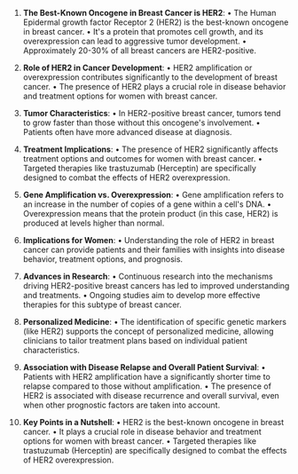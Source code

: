 1. **The Best-Known Oncogene in Breast Cancer is HER2**:
    • The Human Epidermal growth factor Receptor 2 (HER2) is the best-known oncogene in breast cancer.
    • It's a protein that promotes cell growth, and its overexpression can lead to aggressive tumor development.
    • Approximately 20-30% of all breast cancers are HER2-positive.

2. **Role of HER2 in Cancer Development**:
    • HER2 amplification or overexpression contributes significantly to the development of breast cancer.
    • The presence of HER2 plays a crucial role in disease behavior and treatment options for women with breast cancer.

3. **Tumor Characteristics**:
    • In HER2-positive breast cancer, tumors tend to grow faster than those without this oncogene's involvement.
    • Patients often have more advanced disease at diagnosis.

4. **Treatment Implications**:
    • The presence of HER2 significantly affects treatment options and outcomes for women with breast cancer.
    • Targeted therapies like trastuzumab (Herceptin) are specifically designed to combat the effects of HER2 overexpression.

5. **Gene Amplification vs. Overexpression**:
    • Gene amplification refers to an increase in the number of copies of a gene within a cell's DNA.
    • Overexpression means that the protein product (in this case, HER2) is produced at levels higher than normal.

6. **Implications for Women**:
    • Understanding the role of HER2 in breast cancer can provide patients and their families with insights into disease behavior, treatment options, and prognosis.

7. **Advances in Research**:
    • Continuous research into the mechanisms driving HER2-positive breast cancers has led to improved understanding and treatments.
    • Ongoing studies aim to develop more effective therapies for this subtype of breast cancer.

8. **Personalized Medicine**:
    • The identification of specific genetic markers (like HER2) supports the concept of personalized medicine, allowing clinicians to tailor treatment plans based on individual patient characteristics.

9. **Association with Disease Relapse and Overall Patient Survival**:
    • Patients with HER2 amplification have a significantly shorter time to relapse compared to those without amplification.
    • The presence of HER2 is associated with disease recurrence and overall survival, even when other prognostic factors are taken into account.

10. **Key Points in a Nutshell**: 
    • HER2 is the best-known oncogene in breast cancer.
    • It plays a crucial role in disease behavior and treatment options for women with breast cancer.
    • Targeted therapies like trastuzumab (Herceptin) are specifically designed to combat the effects of HER2 overexpression.